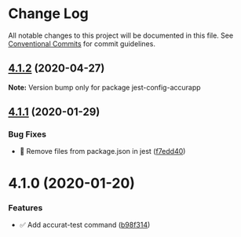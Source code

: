 # Change Log

All notable changes to this project will be documented in this file.
See [Conventional Commits](https://conventionalcommits.org) for commit guidelines.

## [4.1.2](https://github.com/accurat/accurapp/compare/jest-config-accurapp@4.1.1...jest-config-accurapp@4.1.2) (2020-04-27)

**Note:** Version bump only for package jest-config-accurapp





## [4.1.1](https://github.com/accurat/accurapp/compare/jest-config-accurapp@4.1.0...jest-config-accurapp@4.1.1) (2020-01-29)


### Bug Fixes

* 🐛 Remove files from package.json in jest ([f7edd40](https://github.com/accurat/accurapp/commit/f7edd407aad136ad62f77f601bc451d18e50a047))





# 4.1.0 (2020-01-20)


### Features

* ✅ Add accurat-test command ([b98f314](https://github.com/accurat/accurapp/commit/b98f31418ecab3d169546d8cc0a9cae348b6e3c2))

